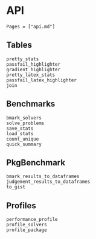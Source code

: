 # API

```@contents
Pages = ["api.md"]
```

## Tables

```@docs
pretty_stats
passfail_highlighter
gradient_highlighter
pretty_latex_stats
passfail_latex_highlighter
join
```

## Benchmarks

```@docs
bmark_solvers
solve_problems
save_stats
load_stats
count_unique
quick_summary
```

## PkgBenchmark

```@docs
bmark_results_to_dataframes
judgement_results_to_dataframes
to_gist
```

## Profiles

```@docs
performance_profile
profile_solvers
profile_package
```
